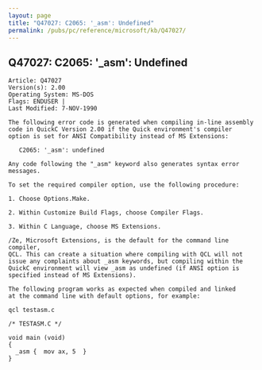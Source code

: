 ```yaml
---
layout: page
title: "Q47027: C2065: '_asm': Undefined"
permalink: /pubs/pc/reference/microsoft/kb/Q47027/
---
```


## Q47027: C2065: '_asm': Undefined

	Article: Q47027
	Version(s): 2.00
	Operating System: MS-DOS
	Flags: ENDUSER |
	Last Modified: 7-NOV-1990
	
	The following error code is generated when compiling in-line assembly
	code in QuickC Version 2.00 if the Quick environment's compiler
	option is set for ANSI Compatibility instead of MS Extensions:
	
	   C2065: '_asm': undefined
	
	Any code following the "_asm" keyword also generates syntax error
	messages.
	
	To set the required compiler option, use the following procedure:
	
	1. Choose Options.Make.
	
	2. Within Customize Build Flags, choose Compiler Flags.
	
	3. Within C Language, choose MS Extensions.
	
	/Ze, Microsoft Extensions, is the default for the command line compiler,
	QCL. This can create a situation where compiling with QCL will not
	issue any complaints about _asm keywords, but compiling within the
	QuickC environment will view _asm as undefined (if ANSI option is
	specified instead of MS Extensions).
	
	The following program works as expected when compiled and linked
	at the command line with default options, for example:
	
	qcl testasm.c
	
	/* TESTASM.C */
	
	void main (void)
	{
	  _asm {  mov ax, 5  }
	}
